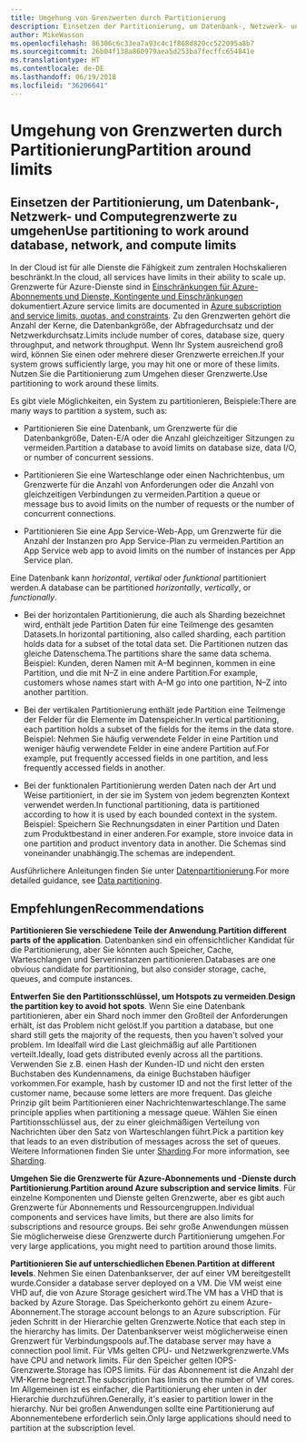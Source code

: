```yaml
---
title: Umgehung von Grenzwerten durch Partitionierung
description: Einsetzen der Partitionierung, um Datenbank-, Netzwerk- und Computegrenzwerte zu umgehen
author: MikeWasson
ms.openlocfilehash: 86306c6c33ea7a93c4c1f868d820cc522095a8b7
ms.sourcegitcommit: 26b04f138a860979aea5d253ba7fecffc654841e
ms.translationtype: HT
ms.contentlocale: de-DE
ms.lasthandoff: 06/19/2018
ms.locfileid: "36206641"
---
```

# <a name="partition-around-limits"></a><span data-ttu-id="9ff36-103">Umgehung von Grenzwerten durch Partitionierung</span><span class="sxs-lookup"><span data-stu-id="9ff36-103">Partition around limits</span></span>

## <a name="use-partitioning-to-work-around-database-network-and-compute-limits"></a><span data-ttu-id="9ff36-104">Einsetzen der Partitionierung, um Datenbank-, Netzwerk- und Computegrenzwerte zu umgehen</span><span class="sxs-lookup"><span data-stu-id="9ff36-104">Use partitioning to work around database, network, and compute limits</span></span>

<span data-ttu-id="9ff36-105">In der Cloud ist für alle Dienste die Fähigkeit zum zentralen Hochskalieren beschränkt.</span><span class="sxs-lookup"><span data-stu-id="9ff36-105">In the cloud, all services have limits in their ability to scale up.</span></span> <span data-ttu-id="9ff36-106">Grenzwerte für Azure-Dienste sind in [Einschränkungen für Azure-Abonnements und Dienste, Kontingente und Einschränkungen][azure-limits] dokumentiert.</span><span class="sxs-lookup"><span data-stu-id="9ff36-106">Azure service limits are documented in [Azure subscription and service limits, quotas, and constraints][azure-limits].</span></span> <span data-ttu-id="9ff36-107">Zu den Grenzwerten gehört die Anzahl der Kerne, die Datenbankgröße, der Abfragedurchsatz und der Netzwerkdurchsatz.</span><span class="sxs-lookup"><span data-stu-id="9ff36-107">Limits include number of cores, database size, query throughput, and network throughput.</span></span> <span data-ttu-id="9ff36-108">Wenn Ihr System ausreichend groß wird, können Sie einen oder mehrere dieser Grenzwerte erreichen.</span><span class="sxs-lookup"><span data-stu-id="9ff36-108">If your system grows sufficiently large, you may hit one or more of these limits.</span></span> <span data-ttu-id="9ff36-109">Nutzen Sie die Partitionierung zum Umgehen dieser Grenzwerte.</span><span class="sxs-lookup"><span data-stu-id="9ff36-109">Use partitioning to work around these limits.</span></span>

<span data-ttu-id="9ff36-110">Es gibt viele Möglichkeiten, ein System zu partitionieren, Beispiele:</span><span class="sxs-lookup"><span data-stu-id="9ff36-110">There are many ways to partition a system, such as:</span></span>

- <span data-ttu-id="9ff36-111">Partitionieren Sie eine Datenbank, um Grenzwerte für die Datenbankgröße, Daten-E/A oder die Anzahl gleichzeitiger Sitzungen zu vermeiden.</span><span class="sxs-lookup"><span data-stu-id="9ff36-111">Partition a database to avoid limits on database size, data I/O, or number of concurrent sessions.</span></span>

- <span data-ttu-id="9ff36-112">Partitionieren Sie eine Warteschlange oder einen Nachrichtenbus, um Grenzwerte für die Anzahl von Anforderungen oder die Anzahl von gleichzeitigen Verbindungen zu vermeiden.</span><span class="sxs-lookup"><span data-stu-id="9ff36-112">Partition a queue or message bus to avoid limits on the number of requests or the number of concurrent connections.</span></span>

- <span data-ttu-id="9ff36-113">Partitionieren Sie eine App Service-Web-App, um Grenzwerte für die Anzahl der Instanzen pro App Service-Plan zu vermeiden.</span><span class="sxs-lookup"><span data-stu-id="9ff36-113">Partition an App Service web app to avoid limits on the number of instances per App Service plan.</span></span> 

<span data-ttu-id="9ff36-114">Eine Datenbank kann *horizontal*, *vertikal* oder *funktional* partitioniert werden.</span><span class="sxs-lookup"><span data-stu-id="9ff36-114">A database can be partitioned *horizontally*, *vertically*, or *functionally*.</span></span>

- <span data-ttu-id="9ff36-115">Bei der horizontalen Partitionierung, die auch als Sharding bezeichnet wird, enthält jede Partition Daten für eine Teilmenge des gesamten Datasets.</span><span class="sxs-lookup"><span data-stu-id="9ff36-115">In horizontal partitioning, also called sharding, each partition holds data for a subset of the total data set.</span></span> <span data-ttu-id="9ff36-116">Die Partitionen nutzen das gleiche Datenschema.</span><span class="sxs-lookup"><span data-stu-id="9ff36-116">The partitions share the same data schema.</span></span> <span data-ttu-id="9ff36-117">Beispiel: Kunden, deren Namen mit A&ndash;M beginnen, kommen in eine Partition, und die mit N&ndash;Z in eine andere Partition.</span><span class="sxs-lookup"><span data-stu-id="9ff36-117">For example, customers whose names start with A&ndash;M go into one partition, N&ndash;Z into another partition.</span></span>

- <span data-ttu-id="9ff36-118">Bei der vertikalen Partitionierung enthält jede Partition eine Teilmenge der Felder für die Elemente im Datenspeicher.</span><span class="sxs-lookup"><span data-stu-id="9ff36-118">In vertical partitioning, each partition holds a subset of the fields for the items in the data store.</span></span> <span data-ttu-id="9ff36-119">Beispiel: Nehmen Sie häufig verwendete Felder in eine Partition und weniger häufig verwendete Felder in eine andere Partition auf.</span><span class="sxs-lookup"><span data-stu-id="9ff36-119">For example, put frequently accessed fields in one partition, and less frequently accessed fields in another.</span></span>

- <span data-ttu-id="9ff36-120">Bei der funktionalen Partitionierung werden Daten nach der Art und Weise partitioniert, in der sie im System von jedem begrenzten Kontext verwendet werden.</span><span class="sxs-lookup"><span data-stu-id="9ff36-120">In functional partitioning, data is partitioned according to how it is used by each bounded context in the system.</span></span> <span data-ttu-id="9ff36-121">Beispiel: Speichern Sie Rechnungsdaten in einer Partition und Daten zum Produktbestand in einer anderen.</span><span class="sxs-lookup"><span data-stu-id="9ff36-121">For example, store invoice data in one partition and product inventory data in another.</span></span> <span data-ttu-id="9ff36-122">Die Schemas sind voneinander unabhängig.</span><span class="sxs-lookup"><span data-stu-id="9ff36-122">The schemas are independent.</span></span>

<span data-ttu-id="9ff36-123">Ausführlichere Anleitungen finden Sie unter [Datenpartitionierung][data-partitioning-guidance].</span><span class="sxs-lookup"><span data-stu-id="9ff36-123">For more detailed guidance, see [Data partitioning][data-partitioning-guidance].</span></span>

## <a name="recommendations"></a><span data-ttu-id="9ff36-124">Empfehlungen</span><span class="sxs-lookup"><span data-stu-id="9ff36-124">Recommendations</span></span>

<span data-ttu-id="9ff36-125">**Partitionieren Sie verschiedene Teile der Anwendung**.</span><span class="sxs-lookup"><span data-stu-id="9ff36-125">**Partition different parts of the application**.</span></span> <span data-ttu-id="9ff36-126">Datenbanken sind ein offensichtlicher Kandidat für die Partitionierung, aber Sie könnten auch Speicher, Cache, Warteschlangen und Serverinstanzen partitionieren.</span><span class="sxs-lookup"><span data-stu-id="9ff36-126">Databases are one obvious candidate for partitioning, but also consider storage, cache, queues, and compute instances.</span></span>

<span data-ttu-id="9ff36-127">**Entwerfen Sie den Partitionsschlüssel, um Hotspots zu vermeiden**.</span><span class="sxs-lookup"><span data-stu-id="9ff36-127">**Design the partition key to avoid hot spots**.</span></span> <span data-ttu-id="9ff36-128">Wenn Sie eine Datenbank partitionieren, aber ein Shard noch immer den Großteil der Anforderungen erhält, ist das Problem nicht gelöst.</span><span class="sxs-lookup"><span data-stu-id="9ff36-128">If you partition a database, but one shard still gets the majority of the requests, then you haven't solved your problem.</span></span> <span data-ttu-id="9ff36-129">Im Idealfall wird die Last gleichmäßig auf alle Partitionen verteilt.</span><span class="sxs-lookup"><span data-stu-id="9ff36-129">Ideally, load gets distributed evenly across all the partitions.</span></span> <span data-ttu-id="9ff36-130">Verwenden Sie z.B. einen Hash der Kunden-ID und nicht den ersten Buchstaben des Kundennamens, da einige Buchstaben häufiger vorkommen.</span><span class="sxs-lookup"><span data-stu-id="9ff36-130">For example, hash by customer ID and not the first letter of the customer name, because some letters are more frequent.</span></span> <span data-ttu-id="9ff36-131">Das gleiche Prinzip gilt beim Partitionieren einer Nachrichtenwarteschlange.</span><span class="sxs-lookup"><span data-stu-id="9ff36-131">The same principle applies when partitioning a message queue.</span></span> <span data-ttu-id="9ff36-132">Wählen Sie einen Partitionsschlüssel aus, der zu einer gleichmäßigen Verteilung von Nachrichten über den Satz von Warteschlangen führt.</span><span class="sxs-lookup"><span data-stu-id="9ff36-132">Pick a partition key that leads to an even distribution of messages across the set of queues.</span></span> <span data-ttu-id="9ff36-133">Weitere Informationen finden Sie unter [Sharding][sharding].</span><span class="sxs-lookup"><span data-stu-id="9ff36-133">For more information, see [Sharding][sharding].</span></span>

<span data-ttu-id="9ff36-134">**Umgehen Sie die Grenzwerte für Azure-Abonnements und -Dienste durch Partitionierung**.</span><span class="sxs-lookup"><span data-stu-id="9ff36-134">**Partition around Azure subscription and service limits**.</span></span> <span data-ttu-id="9ff36-135">Für einzelne Komponenten und Dienste gelten Grenzwerte, aber es gibt auch Grenzwerte für Abonnements und Ressourcengruppen.</span><span class="sxs-lookup"><span data-stu-id="9ff36-135">Individual components and services have limits, but there are also limits for subscriptions and resource groups.</span></span> <span data-ttu-id="9ff36-136">Bei sehr große Anwendungen müssen Sie möglicherweise diese Grenzwerte durch Partitionierung umgehen.</span><span class="sxs-lookup"><span data-stu-id="9ff36-136">For very large applications, you might need to partition around those limits.</span></span>  

<span data-ttu-id="9ff36-137">**Partitionieren Sie auf unterschiedlichen Ebenen**.</span><span class="sxs-lookup"><span data-stu-id="9ff36-137">**Partition at different levels**.</span></span> <span data-ttu-id="9ff36-138">Nehmen Sie einen Datenbankserver, der auf einer VM bereitgestellt wurde.</span><span class="sxs-lookup"><span data-stu-id="9ff36-138">Consider a database server deployed on a VM.</span></span> <span data-ttu-id="9ff36-139">Die VM weist eine VHD auf, die von Azure Storage gesichert wird.</span><span class="sxs-lookup"><span data-stu-id="9ff36-139">The VM has a VHD that is backed by Azure Storage.</span></span> <span data-ttu-id="9ff36-140">Das Speicherkonto gehört zu einem Azure-Abonnement.</span><span class="sxs-lookup"><span data-stu-id="9ff36-140">The storage account belongs to an Azure subscription.</span></span> <span data-ttu-id="9ff36-141">Für jeden Schritt in der Hierarchie gelten Grenzwerte.</span><span class="sxs-lookup"><span data-stu-id="9ff36-141">Notice that each step in the hierarchy has limits.</span></span> <span data-ttu-id="9ff36-142">Der Datenbankserver weist möglicherweise einen Grenzwert für Verbindungspools auf.</span><span class="sxs-lookup"><span data-stu-id="9ff36-142">The database server may have a connection pool limit.</span></span> <span data-ttu-id="9ff36-143">Für VMs gelten CPU- und Netzwerkgrenzwerte.</span><span class="sxs-lookup"><span data-stu-id="9ff36-143">VMs have CPU and network limits.</span></span> <span data-ttu-id="9ff36-144">Für den Speicher gelten IOPS-Grenzwerte.</span><span class="sxs-lookup"><span data-stu-id="9ff36-144">Storage has IOPS limits.</span></span> <span data-ttu-id="9ff36-145">Für das Abonnement ist die Anzahl der VM-Kerne begrenzt.</span><span class="sxs-lookup"><span data-stu-id="9ff36-145">The subscription has limits on the number of VM cores.</span></span> <span data-ttu-id="9ff36-146">Im Allgemeinen ist es einfacher, die Partitionierung eher unten in der Hierarchie durchzuführen.</span><span class="sxs-lookup"><span data-stu-id="9ff36-146">Generally, it's easier to partition lower in the hierarchy.</span></span> <span data-ttu-id="9ff36-147">Nur bei großen Anwendungen sollte eine Partitionierung auf Abonnementebene erforderlich sein.</span><span class="sxs-lookup"><span data-stu-id="9ff36-147">Only large applications should need to partition at the subscription level.</span></span> 

<!-- links -->

[azure-limits]: /azure/azure-subscription-service-limits
[data-partitioning-guidance]: ../../best-practices/data-partitioning.md
[sharding]: ../../patterns/sharding.md

 